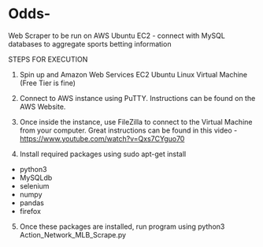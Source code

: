 # Odds-
Web Scraper to be run on AWS Ubuntu EC2 - connect with MySQL databases to aggregate sports betting information

STEPS FOR EXECUTION

1. Spin up and Amazon Web Services EC2 Ubuntu Linux Virtual Machine (Free Tier is fine)

2. Connect to AWS instance using PuTTY. Instructions can be found on the AWS Website. 

3. Once inside the instance, use FileZilla to connect to the Virtual Machine from your computer. Great instructions can be found in this video - https://www.youtube.com/watch?v=Qxs7CYguo70

4. Install required packages using sudo apt-get install <fill in here>
  - python3
  - MySQLdb
  - selenium
  - numpy
  - pandas
  - firefox
  
5. Once these packages are installed, run program using   python3 Action_Network_MLB_Scrape.py
